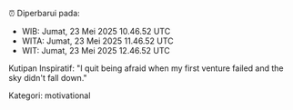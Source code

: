 ⏰ Diperbarui pada:
- WIB: Jumat, 23 Mei 2025 10.46.52 UTC
- WITA: Jumat, 23 Mei 2025 11.46.52 UTC
- WIT: Jumat, 23 Mei 2025 12.46.52 UTC

Kutipan Inspiratif:
"I quit being afraid when my first venture failed and the sky didn't fall down."


Kategori: motivational

